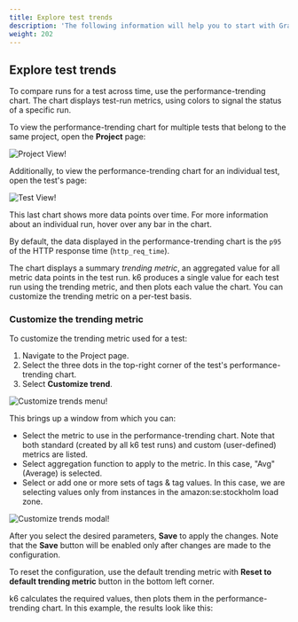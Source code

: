 ```yaml
---
title: Explore test trends
description: 'The following information will help you to start with Grafana Cloud k6'
weight: 202
---
```


## Explore test trends

To compare runs for a test across time, use the performance-trending chart. The chart displays test-run metrics, using colors to signal the status of a specific run.

To view the performance-trending chart for multiple tests that belong to the same project, open the **Project** page:

![Project View!](https://grafana.com/media/docs/k6/custom-trend-metrics-project-view.png "Project View")

Additionally, to view the performance-trending chart for an individual test, open the test's page:

![Test View!](https://grafana.com/media/docs/k6/custom-trend-metrics-test-view-2.png "Test View")

This last chart shows more data points over time. For more information about an individual run, hover over any bar in the chart.

By default, the data displayed in the performance-trending chart is the `p95` of the HTTP response time (`http_req_time`).

The chart displays a summary *trending metric*, an aggregated value for all metric data points in the test run. k6 produces a single value for each test run using the trending metric, and then plots each value the chart. You can customize the trending metric on a per-test basis.

### Customize the trending metric
To customize the trending metric used for a test:

1. Navigate to the Project page.
2. Select the three dots in the top-right corner of the test's performance-trending chart.
3. Select **Customize trend**.

 ![Customize trends menu!](https://grafana.com/media/docs/k6/custom-trend-metrics-menu.png "Customize trends menu")

This brings up a window from which you can:

- Select the metric to use in the performance-trending chart. Note that both standard (created by all k6 test runs) and custom (user-defined) metrics are listed.
- Select aggregation function to apply to the metric. In this case, "Avg" (Average) is selected.
- Select or add one or more sets of tags & tag values. In this case, we are selecting values only from instances in the amazon:se:stockholm load zone.

![Customize trends modal!](https://grafana.com/media/docs/k6/custom-trend-metrics-modal.png "Customize trends modal")

After you select the desired parameters, **Save** to apply the changes. Note that the **Save** button will be enabled only after changes are made to the configuration.

To reset the configuration, use the default trending metric with **Reset to default trending metric** button in the bottom left corner.

k6 calculates the required values, then plots them in the performance-trending chart. In this example, the results look like this:

